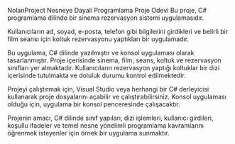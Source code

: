 NolanProject
Nesneye Dayali Programlama Proje Odevi Bu proje, C# programlama dilinde bir sinema rezervasyon sistemi uygulamasıdır.

Kullanıcıların ad, soyad, e-posta, telefon gibi bilgilerini girdikleri ve belirli bir film seansı için koltuk rezervasyonu yaptıkları bir uygulamadır.

Bu uygulama, C# dilinde yazılmıştır ve konsol uygulaması olarak tasarlanmıştır. Proje içerisinde sinema, film, seans, koltuk ve rezervasyon sınıfları yer almaktadır. Kullanıcıların rezervasyon yaptığı koltuklar bir dizi içerisinde tutulmakta ve doluluk durumu kontrol edilmektedir.

Projeyi çalıştırmak için, Visual Studio veya herhangi bir C# derleyicisi kullanarak proje dosyalarını açabilir ve çalıştırabilirsiniz. Konsol uygulaması olduğu için, uygulama bir konsol penceresinde çalışacaktır.

Projenin amacı, C# dilinde sınıf yapıları, dizi işlemleri, kullanıcı girdileri, koşullu ifadeler ve temel nesne yönelimli programlama kavramlarını öğrenmek isteyenler için örnek bir uygulama sunmaktır.
